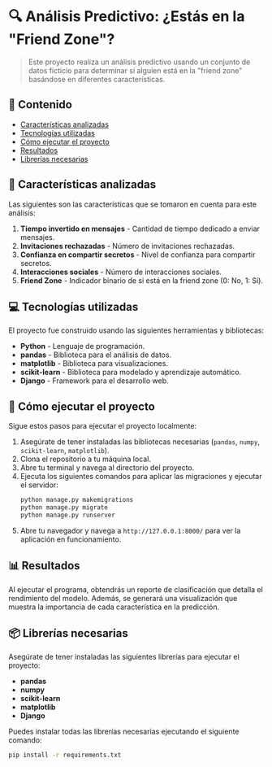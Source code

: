 # 🔍 Análisis Predictivo: ¿Estás en la "Friend Zone"?

> Este proyecto realiza un análisis predictivo usando un conjunto de datos ficticio para determinar si alguien está en la "friend zone" basándose en diferentes características.

## 📌 Contenido

-   [Características analizadas](#características-analizadas)
-   [Tecnologías utilizadas](#tecnologías-utilizadas)
-   [Cómo ejecutar el proyecto](#cómo-ejecutar-el-proyecto)
-   [Resultados](#resultados)
-   [Librerías necesarias](#librerías-necesarias)

## 🌟 Características analizadas

Las siguientes son las características que se tomaron en cuenta para este análisis:

1. **Tiempo invertido en mensajes** - Cantidad de tiempo dedicado a enviar mensajes.
2. **Invitaciones rechazadas** - Número de invitaciones rechazadas.
3. **Confianza en compartir secretos** - Nivel de confianza para compartir secretos.
4. **Interacciones sociales** - Número de interacciones sociales.
5. **Friend Zone** - Indicador binario de si está en la friend zone (0: No, 1: Sí).

## 💻 Tecnologías utilizadas

El proyecto fue construido usando las siguientes herramientas y bibliotecas:

-   **Python** - Lenguaje de programación.
-   **pandas** - Biblioteca para el análisis de datos.
-   **matplotlib** - Biblioteca para visualizaciones.
-   **scikit-learn** - Biblioteca para modelado y aprendizaje automático.
-   **Django** - Framework para el desarrollo web.

## 🚀 Cómo ejecutar el proyecto

Sigue estos pasos para ejecutar el proyecto localmente:

1. Asegúrate de tener instaladas las bibliotecas necesarias (`pandas`, `numpy`, `scikit-learn`, `matplotlib`).
2. Clona el repositorio a tu máquina local.
3. Abre tu terminal y navega al directorio del proyecto.
4. Ejecuta los siguientes comandos para aplicar las migraciones y ejecutar el servidor:
    ```bash
    python manage.py makemigrations
    python manage.py migrate
    python manage.py runserver
    ```
5. Abre tu navegador y navega a `http://127.0.0.1:8000/` para ver la aplicación en funcionamiento.

## 📊 Resultados

Al ejecutar el programa, obtendrás un reporte de clasificación que detalla el rendimiento del modelo. Además, se generará una visualización que muestra la importancia de cada característica en la predicción.

## 📦 Librerías necesarias

Asegúrate de tener instaladas las siguientes librerías para ejecutar el proyecto:

-   **pandas**
-   **numpy**
-   **scikit-learn**
-   **matplotlib**
-   **Django**

Puedes instalar todas las librerías necesarias ejecutando el siguiente comando:

```bash
pip install -r requirements.txt
```
